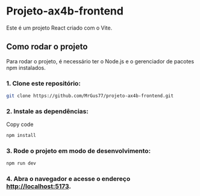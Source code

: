 # Projeto-ax4b-frontend

Este é um projeto React criado com o Vite.

## Como rodar o projeto


Para rodar o projeto, é necessário ter o Node.js e o gerenciador de pacotes npm instalados.

### 1.  Clone este repositório:


```bash
git clone https://github.com/MrGus77/projeto-ax4b-frontend.git
```

### 2.  Instale as dependências:

Copy code

```bash
npm install
```

### 3.  Rode o projeto em modo de desenvolvimento:


```bash
npm run dev
```

### 4.  Abra o navegador e acesse o endereço [http://localhost:5173](http://localhost:5173).